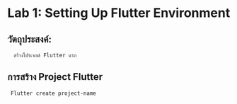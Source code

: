 # Lab 1: Setting Up Flutter Environment
## วัตถุประสงค์:
      สร้างโปรเจกต์ Flutter แรก

## การสร้าง Project Flutter
     Flutter create project-name


